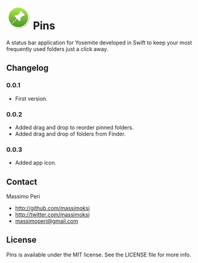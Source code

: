 # ![Pins](Others/logo_64.png) Pins

A status bar application for Yosemite developed in Swift to keep your most frequently used folders just a click away.

## Changelog

### 0.0.1
- First version.

### 0.0.2
- Added drag and drop to reorder pinned folders.
- Added drag and drop of folders from Finder.

### 0.0.3
- Added app icon.

## Contact

Massimo Peri

- http://github.com/massimoksi
- http://twitter.com/massimoksi
- massimoperi@gmail.com

## License

Pins is available under the MIT license. See the LICENSE file for more info.
